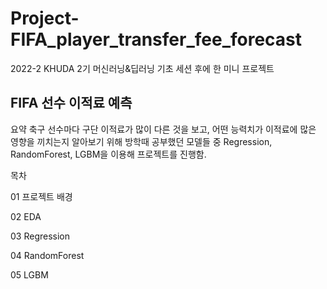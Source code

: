 # Project-FIFA_player_transfer_fee_forecast

2022-2
KHUDA 2기 머신러닝&딥러닝 기초 세션 후에 한 미니 프로젝트

## FIFA 선수 이적료 예측

요약
축구 선수마다 구단 이적료가 많이 다른 것을 보고, 어떤 능력치가 이적료에 많은 영향을 끼치는지 알아보기 위해 방학때 공부했던 모델들 중 Regression, RandomForest, LGBM을 이용해 프로젝트를 진행함.

목차

01 프로젝트 배경

02 EDA

03 Regression

04 RandomForest

05 LGBM
